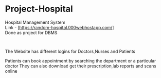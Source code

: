 # Project-Hospital
Hospital Management System 
<br />
Link - [https://random-hospital.000webhostapp.com/]
<br />
Done as project for DBMS

<br />

The Website has different logins for Doctors,Nurses and Patients

Patients can book appointment by searching the department or a particular doctor
They can also download get their prescription,lab reports and scans online

